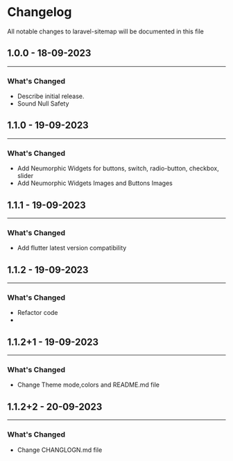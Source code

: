 # Changelog

All notable changes to laravel-sitemap will be documented in this file

## 1.0.0 - 18-09-2023
---------------------

### What's Changed

- Describe initial release.
- Sound Null Safety

## 1.1.0 - 19-09-2023
---------------------

### What's Changed

- Add Neumorphic Widgets for buttons, switch, radio-button, checkbox, slider
- Add Neumorphic Widgets Images and Buttons Images

## 1.1.1 - 19-09-2023
---------------------

### What's Changed

- Add flutter latest version compatibility

## 1.1.2 - 19-09-2023
---------------------

### What's Changed

- Refactor code
- 
## 1.1.2+1 - 19-09-2023
---------------------

### What's Changed

- Change Theme mode,colors and README.md file

## 1.1.2+2 - 20-09-2023
---------------------

### What's Changed

- Change CHANGLOGN.md file
